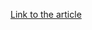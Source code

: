 [Link to the article](https://www.akamai.com/blog/security/2023/oct/detect-and-remediate-attacks-with-akamai-hunt)

